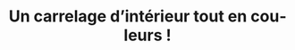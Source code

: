 ---
  template: 0
  type: "0"
  titre: "Un carrelage d’intérieur tout en couleurs !"
  titreMEA: "Un carrelage d’intérieur tout en couleurs !"
  surTitre: "Donnez du pep’s à votre carrelage d’intérieur !"
  tempsLecture: "1 min"
  libelleType: "Article"
  url: "/c/magazine/inspirations-tendances/un-carrelage-d-interieur-tout-en-couleurs"
  thematiques: "Déco,Astuces et bricolage"
  piecesHabitation: "Salle de bain"
  produits: "Carrelage"
  sujets: ""
  tags: "carrelage"
  visuelMea: 
    url: "/img/contrib/2e0a2549ba2000fd/grid_carrelagecouleur_1.jpg"
    alt: "grid_carrelagecouleur_1"
  visuelDesktop: 
    url: "/img/contrib/2e0a2549ba2000e9/desktop_carrelagecouleur_1.jpg"
    alt: "desktop_carrelagecouleur_1"
  visuelMobile: 
    url: "/img/contrib/2e0a2549ba200106/mobile_carrelagecouleur_1.jpg"
    alt: "mobile_carrelagecouleur_1"
  title: "Un carrelage d’intérieur tout en couleurs !"
  permalink: "articles//c/magazine/inspirations-tendances/un-carrelage-d-interieur-tout-en-couleurs"
  layout: "post"
  lang: "fr-fr"
---